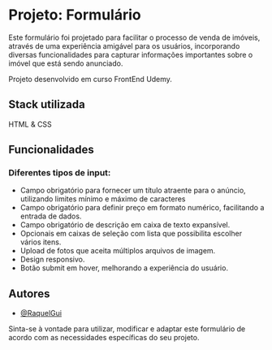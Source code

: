
# Projeto: Formulário

Este formulário foi projetado para facilitar o processo de venda de imóveis, através de uma experiência amigável para os usuários, incorporando diversas funcionalidades para capturar informações importantes sobre o imóvel que está sendo anunciado. 

Projeto desenvolvido em curso FrontEnd Udemy. 


## Stack utilizada

HTML & CSS


## Funcionalidades

### Diferentes tipos de input:

- Campo obrigatório para fornecer um título atraente para o anúncio, utilizando limites mínimo e máximo de caracteres
- Campo obrigatório para definir preço em formato numérico, facilitando a entrada de dados.
- Campo obrigatório de descrição em caixa de texto expansível.
- Opcionais em caixas de seleção com lista que possibilita escolher vários itens.
- Upload de fotos que aceita múltiplos arquivos de imagem.
- Design responsivo.
- Botão submit em hover, melhorando a experiência do usuário.


## Autores

- [@RaquelGui](https://www.github.com/RaquelGui)

Sinta-se à vontade para utilizar, modificar e adaptar este formulário de acordo com as necessidades específicas do seu projeto. 

